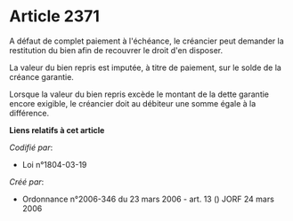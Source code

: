 # Article 2371

A défaut de complet paiement à l'échéance, le créancier peut demander la restitution du bien afin de recouvrer le droit d'en
disposer.

La valeur du bien repris est imputée, à titre de paiement, sur le solde de la créance garantie.

Lorsque la valeur du bien repris excède le montant de la dette garantie encore exigible, le créancier doit au débiteur une
somme égale à la différence.

**Liens relatifs à cet article**

_Codifié par_:

  - Loi n°1804-03-19

_Créé par_:

  - Ordonnance n°2006-346 du 23 mars 2006 - art. 13 () JORF 24 mars 2006
